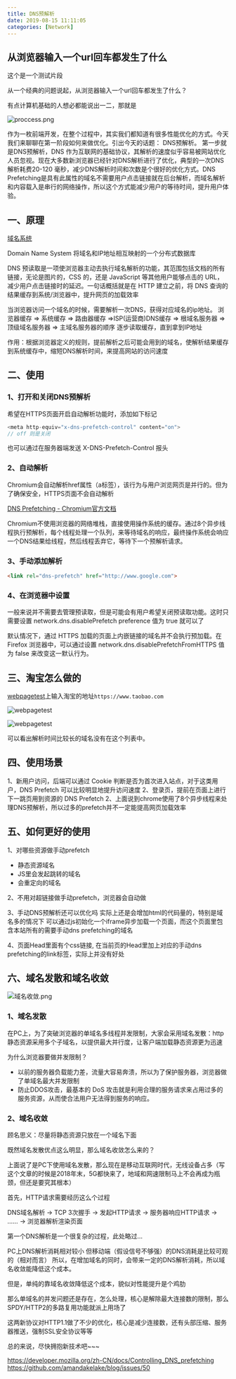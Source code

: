 ```yaml
---
title: DNS预解析
date: 2019-08-15 11:11:05
categories: [Network]
---
```


## 从浏览器输入一个url回车都发生了什么

这个是一个测试片段

从一个经典的问题说起，从浏览器输入一个url回车都发生了什么？

有点计算机基础的人想必都能说出一二，那就是

![proccess.png](proccess.png)

作为一枚前端开发，在整个过程中，其实我们都知道有很多性能优化的方式。今天我们来聊聊在第一阶段如何来做优化。引出今天的话题： DNS预解析。
第一步就是DNS预解析，DNS 作为互联网的基础协议，其解析的速度似乎容易被网站优化人员忽视。现在大多数新浏览器已经针对DNS解析进行了优化，典型的一次DNS解析耗费20-120 毫秒，减少DNS解析时间和次数是个很好的优化方式。DNS Prefetching是具有此属性的域名不需要用户点击链接就在后台解析，而域名解析和内容载入是串行的网络操作，所以这个方式能减少用户的等待时间，提升用户体验。
<!-- more -->
## 一、原理

[域名系统](https://zh.wikipedia.org/wiki/%E5%9F%9F%E5%90%8D%E7%B3%BB%E7%BB%9F)

Domain Name System 将域名和IP地址相互映射的一个分布式数据库

DNS 预读取是一项使浏览器主动去执行域名解析的功能，其范围包括文档的所有链接，无论是图片的，CSS 的，还是 JavaScript 等其他用户能够点击的 URL，减少用户点击链接时的延迟。一句话概括就是在 HTTP 建立之前，将 DNS 查询的结果缓存到系统/浏览器中，提升网页的加载效率

当浏览器访问一个域名的时候，需要解析一次DNS，获得对应域名的ip地址。
浏览器缓存 => 系统缓存 => 路由器缓存 =>ISP(运营商)DNS缓存 => 根域名服务器 => 顶级域名服务器 => 主域名服务器的顺序
逐步读取缓存，直到拿到IP地址

作用：根据浏览器定义的规则，提前解析之后可能会用到的域名，使解析结果缓存到系统缓存中，缩短DNS解析时间，来提高网站的访问速度

## 二、使用

### 1、打开和关闭DNS预解析

希望在HTTPS页面开启自动解析功能时，添加如下标记

```js
<meta http-equiv="x-dns-prefetch-control" content="on">
// off 则是关闭
```

也可以通过在服务器端发送 X-DNS-Prefetch-Control 报头

### 2、自动解析

Chromium会自动解析href属性（a标签），该行为与用户浏览网页是并行的。但为了确保安全，HTTPS页面不会自动解析

[DNS Prefetching - Chromium官方文档](https://www.chromium.org/developers/design-documents/dns-prefetching)

Chromium不使用浏览器的网络堆栈，直接使用操作系统的缓存。通过8个异步线程执行预解析，每个线程处理一个队列，来等待域名的响应，最终操作系统会响应一个DNS结果给线程，然后线程丢弃它，等待下一个预解析请求。

### 3、手动添加解析

```html
<link rel="dns-prefetch" href="http://www.google.com">
```

### 4、在浏览器中设置

一般来说并不需要去管理预读取，但是可能会有用户希望关闭预读取功能。这时只需要设置 network.dns.disablePrefetch preference 值为 true 就可以了

默认情况下，通过 HTTPS 加载的页面上内嵌链接的域名并不会执行预加载。在 Firefox 浏览器中，可以通过设置 network.dns.disablePrefetchFromHTTPS 值为 false 来改变这一默认行为。

## 三、淘宝怎么做的

[webpagetest](https://www.webpagetest.org/)上输入淘宝的地址`https://www.taobao.com`

![webpagetest](taobao.png)

![webpagetest](taobao-prefetch.png)

可以看出解析时间比较长的域名没有在这个列表中。

## 四、使用场景

1、新用户访问，后端可以通过 Cookie 判断是否为首次进入站点，对于这类用户，DNS Prefetch 可以比较明显地提升访问速度
2、登录页，提前在页面上进行下一跳页用到资源的 DNS Prefetch
2、上面说到chrome使用了8个异步线程来处理DNS预解析，所以过多的prefetch并不一定能提高网页加载效率

## 五、如何更好的使用

1、对哪些资源做手动prefetch

- 静态资源域名
- JS里会发起跳转的域名
- 会重定向的域名

2、不用对超链接做手动prefetch，浏览器会自动做

3、手动DNS预解析还可以优化吗
实际上还是会增加html的代码量的，特别是域名多的情况下
可以通过js初始化一个iframe异步加载一个页面，而这个页面里包含本站所有的需要手动dns prefetching的域名

4、页面Head里面有个css链接, 在当前页的Head里加上对应的手动dns prefetching的link标签，实际上并没有好处

## 六、域名发散和域名收敛

![域名收敛.png](域名收敛.png)

### 1、域名发散

在PC上，为了突破浏览器的单域名多线程并发限制，大家会采用域名发散：http 静态资源采用多个子域名，以提供最大并行度，让客户端加载静态资源更为迅速

为什么浏览器要做并发限制？

- 以前的服务器负载能力差，流量大容易奔溃，所以为了保护服务器，浏览器做了单域名最大并发限制
- 防止DDOS攻击，最基本的 DoS 攻击就是利用合理的服务请求来占用过多的服务资源，从而使合法用户无法得到服务的响应。

### 2、域名收敛

顾名思义：尽量将静态资源只放在一个域名下面

既然域名发散优点这么明显，那么域名收敛怎么来的？

上面说了是PC下使用域名发散，那么现在是移动互联网时代，无线设备占多（写这个文章的时候是2018年末，5G都快来了，地域和网速限制马上不会再成为瓶颈，但还是要究其根本）

首先，HTTP请求需要经历这么个过程

DNS域名解析 -> TCP 3次握手 -> 发起HTTP请求 -> 服务器响应HTTP请求 -> …… -> 浏览器解析渲染页面

第一个DNS解析是一个很复杂的过程，此处略过…

PC上DNS解析消耗相对较小
但移动端（假设信号不够强）的DNS消耗是比较可观的（相对而言）
所以，在增加域名的同时，会带来一定的DNS解析消耗，所以域名收敛能降低这个成本。

但是，单纯的靠域名收敛降低这个成本，貌似对性能提升是个鸡肋

那么单域名的并发问题还是存在，怎么处理，核心是解除最大连接数的限制，那么SPDY/HTTP2的多路复用功能就派上用场了

这两新协议对HTTP1.1做了不少的优化，核心是减少连接数，还有头部压缩、服务器推送，强制SSL安全协议等等

总的来说，尽快拥抱新技术吧~~~

https://developer.mozilla.org/zh-CN/docs/Controlling_DNS_prefetching
https://github.com/amandakelake/blog/issues/50
